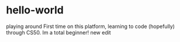 # hello-world
playing around
First time on this platform, learning to code (hopefully) through CS50.
Im a total beginner! 
new edit
